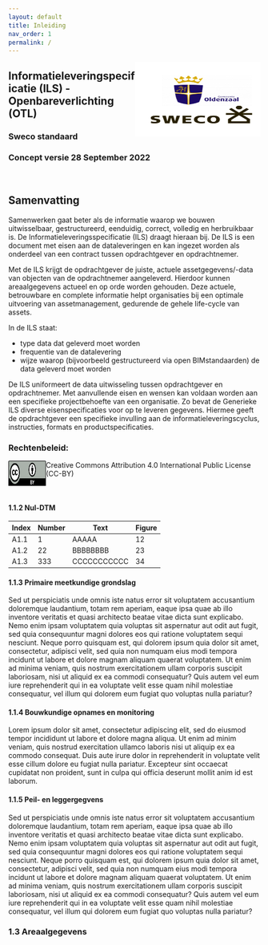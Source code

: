 ```yaml
---
layout: default
title: Inleiding
nav_order: 1
permalink: /
---
```



<img align="right" width="250" height="150" src="assets/logo.PNG">


## Informatieleveringspecificatie (ILS) - Openbareverlichting (OTL)
### Sweco standaard
### Concept versie 28 September 2022

<br/>

## Samenvatting

Samenwerken gaat beter als de informatie waarop we bouwen uitwisselbaar, gestructureerd, eenduidig, correct, volledig en herbruikbaar is. De Informatieleveringsspecificatie (ILS) draagt hieraan bij. De ILS is een document met eisen aan de dataleveringen en kan ingezet worden als onderdeel van een contract tussen opdrachtgever en opdrachtnemer.

Met de ILS krijgt de opdrachtgever de juiste, actuele assetgegevens/-data van objecten van de opdrachtnemer aangeleverd. Hierdoor kunnen areaalgegevens actueel en op orde worden gehouden. Deze actuele, betrouwbare en complete informatie helpt organisaties bij een optimale uitvoering van assetmanagement, gedurende de gehele life-cycle van assets. 

In de ILS staat:
* type data dat geleverd moet worden
* frequentie van de datalevering
* wijze waarop (bijvoorbeeld gestructureerd via open BIMstandaarden) de data geleverd moet worden

De ILS uniformeert de data uitwisseling tussen opdrachtgever en opdrachtnemer. Met aanvullende eisen en wensen kan voldaan worden aan een specifieke projectbehoefte van een organisatie. Zo bevat de Generieke ILS diverse eisenspecificaties voor op te leveren gegevens. Hiermee geeft de opdrachtgever een specifieke invulling aan de informatieleveringscyclus, instructies, formats en productspecificaties.

### Rechtenbeleid:

<img align="left" width="75" height="50" src="assets/cc-by.svg">      Creative Commons Attribution 4.0 International Public License
(CC-BY)


<br/>
























#### 1.1.2 Nul-DTM

| Index | Number | Text        | Figure |
|-------|--------|-------------|--------|
| A1.1  | 1      | AAAAA       | 12     |
| A1.2  | 22     | BBBBBBBB    | 23     |
| A1.3  | 333    | CCCCCCCCCCC | 34     |

#### 1.1.3 Primaire meetkundige grondslag

Sed ut perspiciatis unde omnis iste natus error sit voluptatem accusantium doloremque laudantium, totam rem aperiam, eaque ipsa quae ab illo inventore veritatis et quasi architecto beatae vitae dicta sunt explicabo. Nemo enim ipsam voluptatem quia voluptas sit aspernatur aut odit aut fugit, sed quia consequuntur magni dolores eos qui ratione voluptatem sequi nesciunt. Neque porro quisquam est, qui dolorem ipsum quia dolor sit amet, consectetur, adipisci velit, sed quia non numquam eius modi tempora incidunt ut labore et dolore magnam aliquam quaerat voluptatem. Ut enim ad minima veniam, quis nostrum exercitationem ullam corporis suscipit laboriosam, nisi ut aliquid ex ea commodi consequatur? Quis autem vel eum iure reprehenderit qui in ea voluptate velit esse quam nihil molestiae consequatur, vel illum qui dolorem eum fugiat quo voluptas nulla pariatur?

#### 1.1.4 Bouwkundige opnames en monitoring

Lorem ipsum dolor sit amet, consectetur adipiscing elit, sed do eiusmod tempor incididunt ut labore et dolore magna aliqua. Ut enim ad minim veniam, quis nostrud exercitation ullamco laboris nisi ut aliquip ex ea commodo consequat. Duis aute irure dolor in reprehenderit in voluptate velit esse cillum dolore eu fugiat nulla pariatur. Excepteur sint occaecat cupidatat non proident, sunt in culpa qui officia deserunt mollit anim id est laborum.

#### 1.1.5 Peil- en leggergegvens

Sed ut perspiciatis unde omnis iste natus error sit voluptatem accusantium doloremque laudantium, totam rem aperiam, eaque ipsa quae ab illo inventore veritatis et quasi architecto beatae vitae dicta sunt explicabo. Nemo enim ipsam voluptatem quia voluptas sit aspernatur aut odit aut fugit, sed quia consequuntur magni dolores eos qui ratione voluptatem sequi nesciunt. Neque porro quisquam est, qui dolorem ipsum quia dolor sit amet, consectetur, adipisci velit, sed quia non numquam eius modi tempora incidunt ut labore et dolore magnam aliquam quaerat voluptatem. Ut enim ad minima veniam, quis nostrum exercitationem ullam corporis suscipit laboriosam, nisi ut aliquid ex ea commodi consequatur? Quis autem vel eum iure reprehenderit qui in ea voluptate velit esse quam nihil molestiae consequatur, vel illum qui dolorem eum fugiat quo voluptas nulla pariatur?

### 1.3 Areaalgegevens

